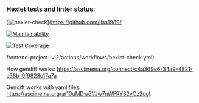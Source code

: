 ### Hexlet tests and linter status:
[![hexlet-check](https://github.com/llss1989/frontend-project-lvl2/actions/workflows/hexlet-check.yml/badge.svg)](https://github.com/llss1989/

[![Maintainability](https://api.codeclimate.com/v1/badges/b4e4e023d03c31f70027/maintainability)](https://codeclimate.com/github/llss1989/frontend-project-lvl2/maintainability)

[![Test Coverage](https://api.codeclimate.com/v1/badges/b4e4e023d03c31f70027/test_coverage)](https://codeclimate.com/github/llss1989/frontend-project-lvl2/test_coverage)

frontend-project-lvl2/actions/workflows/hexlet-check.yml)

How gendiff works:
  https://asciinema.org/connect/c4a369e6-34a9-4821-a38b-9f9823c17a7a

Gendiff works with yaml files:
  https://asciinema.org/a/10uMDw6VJw7nWFRY32yCz2cgl